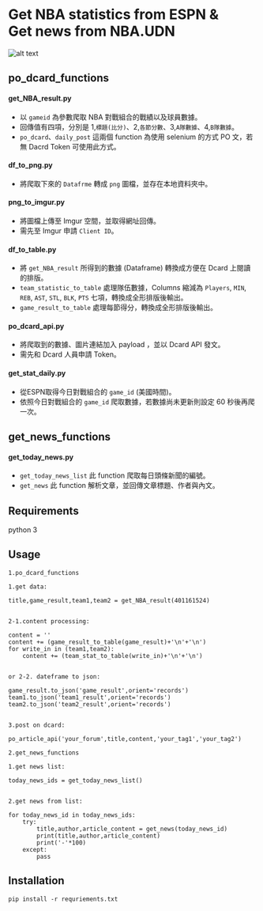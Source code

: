# Get NBA statistics from ESPN & <br/>Get news from NBA.UDN
![alt text](https://miro.medium.com/max/1050/1*ypslG7x_vZF28O9X-l1ZVQ.jpeg)

## po_dcard_functions
#### get_NBA_result.py
* 以 `gameid` 為參數爬取 NBA 對戰組合的戰績以及球員數據。
* 回傳值有四項，分別是 1,`標題(比分)`、2,`各節分數`、3,`A隊數據`、4,`B隊數據`。
* `po_dcard`、`daily_post` 這兩個 function 為使用 selenium 的方式 PO 文，若無 Dacrd Token 可使用此方式。

#### df_to_png.py
* 將爬取下來的 `Datafrme` 轉成 `png` 圖檔，並存在本地資料夾中。

#### png_to_imgur.py
* 將圖檔上傳至 Imgur 空間，並取得網址回傳。
* 需先至 Imgur 申請 `Client ID`。

#### df_to_table.py
* 將 `get_NBA_result` 所得到的數據 (Dataframe) 轉換成方便在 Dcard 上閱讀的排版。
* `team_statistic_to_table` 處理隊伍數據，Columns 縮減為 `Players`, `MIN`, `REB`, `AST`, `STL`, `BLK`, `PTS` 七項，轉換成全形排版後輸出。
* `game_result_to_table` 處理每節得分，轉換成全形排版後輸出。

#### po_dcard_api.py
* 將爬取到的數據、圖片連結加入 payload ，並以 Dcard API 發文。
* 需先和 Dcard 人員申請 Token。

#### get_stat_daily.py
* 從ESPN取得今日對戰組合的 `game_id` (美國時間)。
* 依照今日對戰組合的 `game_id` 爬取數據，若數據尚未更新則設定 60 秒後再爬一次。

## get_news_functions
#### get_today_news.py
* `get_today_news_list` 此 function 爬取每日頭條新聞的編號。
* `get_news` 此 function 解析文章，並回傳文章標題、作者與內文。

## Requirements
python 3

## Usage
`1.po_dcard_functions`

```
1.get data:

title,game_result,team1,team2 = get_NBA_result(401161524)


2-1.content processing:

content = ''
content += (game_result_to_table(game_result)+'\n'+'\n')
for write_in in (team1,team2):
    content += (team_stat_to_table(write_in)+'\n'+'\n')


or 2-2. dateframe to json:

game_result.to_json('game_result',orient='records')
team1.to_json('team1_result',orient='records')
team2.to_json('team2_result',orient='records')


3.post on dcard:

po_article_api('your_forum',title,content,'your_tag1','your_tag2')

```

`2.get_news_functions`

```
1.get news list:

today_news_ids = get_today_news_list()


2.get news from list:

for today_news_id in today_news_ids:
    try:
        title,author,article_content = get_news(today_news_id)
        print(title,author,article_content)
        print('-'*100)
    except:
        pass

```
## Installation
`pip install -r requriements.txt`

